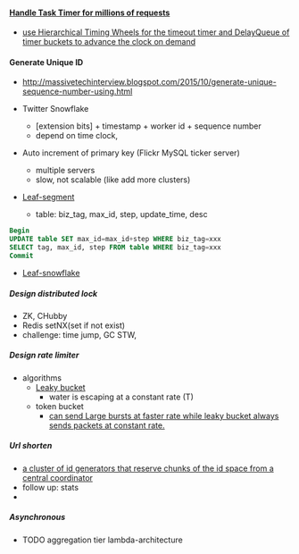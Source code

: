 
#### [Handle Task Timer for millions of requests](https://blog.acolyer.org/2015/11/23/hashed-and-hierarchical-timing-wheels/)
- [use Hierarchical Timing Wheels for the timeout timer and DelayQueue of timer buckets to advance the clock on demand](https://www.confluent.io/blog/apache-kafka-purgatory-hierarchical-timing-wheels/)

#### Generate Unique ID
- http://massivetechinterview.blogspot.com/2015/10/generate-unique-sequence-number-using.html
- Twitter Snowflake
  - [extension bits] + timestamp + worker id + sequence number
  - depend on time clock, 

- Auto increment of primary key (Flickr MySQL ticker server)
  - multiple servers
  - slow, not scalable (like add more clusters)
- [Leaf-segment](https://tech.meituan.com/MT_Leaf.html)
  - table: biz_tag, max_id, step, update_time, desc
```sql
Begin
UPDATE table SET max_id=max_id+step WHERE biz_tag=xxx
SELECT tag, max_id, step FROM table WHERE biz_tag=xxx
Commit
```
- [Leaf-snowflake](https://tech.meituan.com/MT_Leaf.html)

##### Design distributed lock
- ZK, CHubby
- Redis setNX(set if not exist)
- challenge: time jump, GC STW, 

##### Design rate limiter
- algorithms
  - [Leaky bucket](http://blog.51cto.com/zhangfengzhe/2066683)
    - water is escaping at a constant rate (T)
  - token bucket
      - [can send Large bursts at faster rate while leaky bucket always sends packets at constant rate.](https://www.slideshare.net/vimal25792/leaky-bucket-tocken-buckettraffic-shaping)

##### Url shorten
- [a cluster of id generators that reserve chunks of the id space from a central coordinator](https://www.puncsky.com/notes/84-designing-a-url-shortener)
- follow up: stats
- 
##### Asynchronous

- TODO aggregation tier
lambda-architecture

